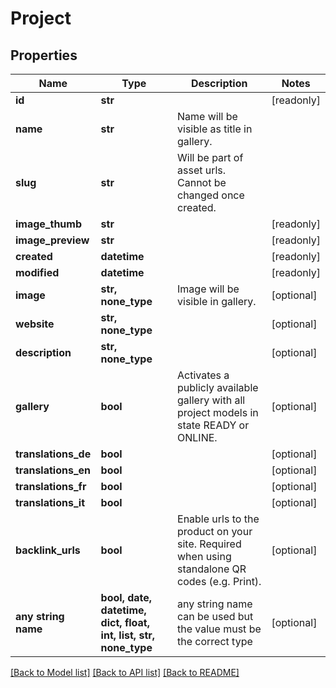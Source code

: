 # Project


## Properties
Name | Type | Description | Notes
------------ | ------------- | ------------- | -------------
**id** | **str** |  | [readonly] 
**name** | **str** | Name will be visible as title in gallery. | 
**slug** | **str** | Will be part of asset urls. Cannot be changed once created. | 
**image_thumb** | **str** |  | [readonly] 
**image_preview** | **str** |  | [readonly] 
**created** | **datetime** |  | [readonly] 
**modified** | **datetime** |  | [readonly] 
**image** | **str, none_type** | Image will be visible in gallery. | [optional] 
**website** | **str, none_type** |  | [optional] 
**description** | **str, none_type** |  | [optional] 
**gallery** | **bool** | Activates a publicly available gallery with all project models in state READY or ONLINE. | [optional] 
**translations_de** | **bool** |  | [optional] 
**translations_en** | **bool** |  | [optional] 
**translations_fr** | **bool** |  | [optional] 
**translations_it** | **bool** |  | [optional] 
**backlink_urls** | **bool** | Enable urls to the product on your site. Required when using standalone QR codes (e.g. Print). | [optional] 
**any string name** | **bool, date, datetime, dict, float, int, list, str, none_type** | any string name can be used but the value must be the correct type | [optional]

[[Back to Model list]](../README.md#documentation-for-models) [[Back to API list]](../README.md#documentation-for-api-endpoints) [[Back to README]](../README.md)


